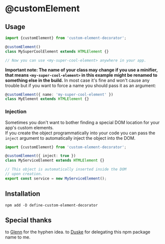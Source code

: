 # @customElement

## Usage

```typescript
import {customElement} from 'custom-element-decorator';

@customElement()
class MySuperCoolElement extends HTMLElement {}

// Now you can use <my-super-cool-element> anywhere in your app.
```
**Important note: The name of your class may change if you use a minifier, that means `<my-super-cool-element>` in this example might be renamed to something else in the build.** In most case it's fine and won't cause any trouble but if you want to force a name you should pass it as an argument:

```typescript
@customElement({ name: 'my-super-cool-element' })
class MyElement extends HTMLElement {}
```

### Injection

Sometimes you don't want to bother finding a special DOM location for your app's custom elements.  
If you create the object programmatically into your code you can pass the `inject` argument to automatically inject the object into the DOM.

```typescript
import {customElement} from 'custom-element-decorator';

@customElement({ inject: true })
class MyServiceElement extends HTMLElement {}

// This object is automatically inserted inside the DOM
// upon creation.
export const service = new MyServiceElement();
```

## Installation

```
npm add -D define-custom-element-decorator
```


## Special thanks

to [Glenn](https://github.com/VandeurenGlenn) for the hyphen idea.
to [Duske](https://github.com/Duske) for delegating this npm package name to me.